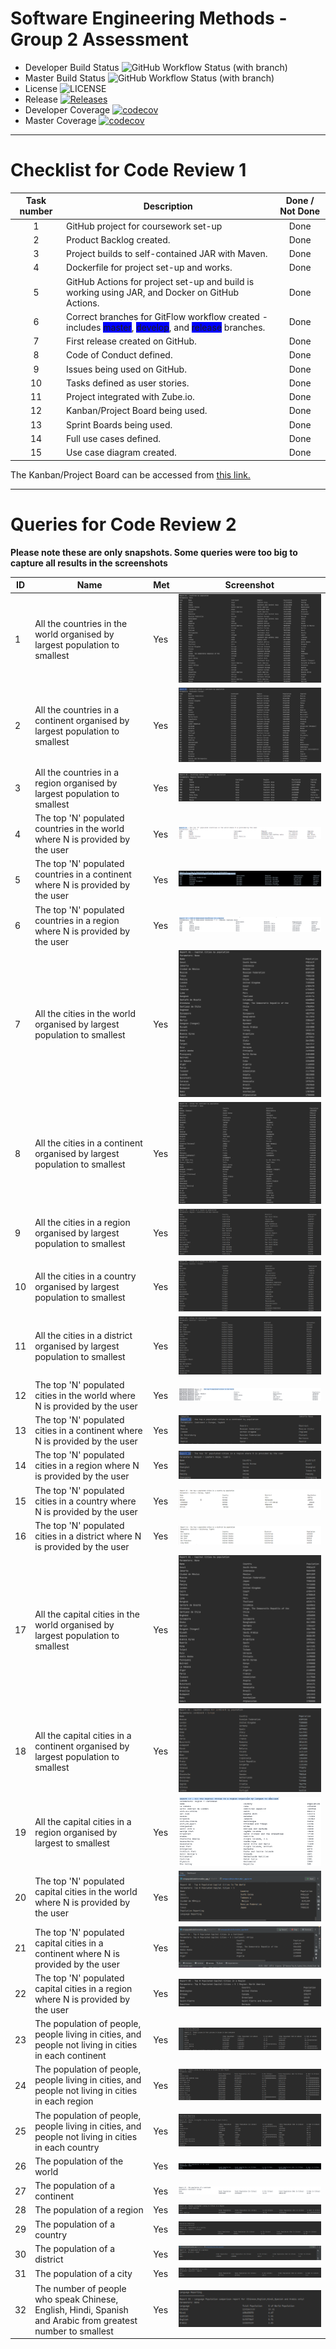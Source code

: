 # Software Engineering Methods - Group 2 Assessment

- Developer Build Status ![GitHub Workflow Status (with branch)](https://img.shields.io/github/actions/workflow/status/MelissaAstbury/SEMPopulationInformation/main.yml?branch=develop)
- Master Build Status ![GitHub Workflow Status (with branch)](https://img.shields.io/github/actions/workflow/status/MelissaAstbury/SEMPopulationInformation/main.yml?branch=master)
- License ![LICENSE](https://img.shields.io/github/license/MelissaAstbury/SEMPopulationInformation.svg?style=flat-square)
- Release [![Releases](https://img.shields.io/github/v/tag/melissaastbury/sempopulationinformation?label=Release&sort=semver)](https://github.com/MelissaAstbury/SEMPopulationInformation/releases)
- Developer Coverage  [![codecov](https://codecov.io/gh/MelissaAstbury/SEMPopulationInformation/branch/develop/graph/badge.svg?token=098DKJ7AGC)](https://codecov.io/gh/MelissaAstbury/SEMPopulationInformation)
- Master Coverage  [![codecov](https://codecov.io/gh/MelissaAstbury/SEMPopulationInformation/branch/master/graph/badge.svg?token=098DKJ7AGC)](https://codecov.io/gh/MelissaAstbury/SEMPopulationInformation)
-----
# Checklist for Code Review 1

| Task number | Description                                                                                                                                                                                                          | Done / Not Done | 
|:-----------:|----------------------------------------------------------------------------------------------------------------------------------------------------------------------------------------------------------------------|:---------------:|
|      1      | GitHub project for coursework set-up                                                                                                                                                                                 |      Done       |
|      2      | Product Backlog created.                                                                                                                                                                                             |      Done       |
|      3      | Project builds to self-contained JAR with Maven.                                                                                                                                                                     |      Done       | 
|      4      | Dockerfile for project set-up and works.                                                                                                                                                                             |      Done       | 
|      5      | GitHub Actions for project set-up and build is working using JAR, and Docker on GitHub Actions.                                                                                                                      |      Done       |
|      6      | Correct branches for GitFlow workflow created - includes <span style= 'background:blue'> master</span>, <span style= 'background:blue'> develop</span>, and <span style= 'background:blue'> release</span> branches. |      Done       |
|      7      | First release created on GitHub.                                                                                                                                                                                     |      Done       | 
|      8      | Code of Conduct defined.                                                                                                                                                                                             |      Done       | 
|      9      | Issues being used on GitHub.                                                                                                                                                                                         |      Done       |
|     10      | Tasks defined as user stories.                                                                                                                                                                                       |      Done       |
|     11      | Project integrated with Zube.io.                                                                                                                                                                                     |      Done       | 
|     12      | Kanban/Project Board being used.                                                                                                                                                                                     |      Done       | 
|     13      | Sprint Boards being used.                                                                                                                                                                                            |      Done       |
|     14      | Full use cases defined.                                                                                                                                                                                              |      Done       |
|     15      | Use case diagram created.                                                                                                                                                                                            |      Done       | 

The Kanban/Project Board can be accessed from [this link.](https://zube.io/napier-253/project-board/w/workspace-1/kanban)

---
# Queries for Code Review 2
**Please note these are only snapshots. Some queries were too big to capture all results in the screenshots**

| ID  | Name                                                                                                        | Met | Screenshot                                                       |
|-----|-------------------------------------------------------------------------------------------------------------|-----|------------------------------------------------------------------|
| 1   | All the countries in the world organised by largest population to smallest                                  | Yes | ![img.png](getCountriesByPopulation.png)                         |
| 2   | All the countries in a continent organised by largest population to smallest                                | Yes | ![img.png](getCountriesInAContinent.png)                         |
| 3   | All the countries in a region organised by largest population to smallest                                   | Yes | ![img.png](getCountriesForRegion.png)                            |
| 4   | The top 'N' populated countries in the world where N is provided by the user                                | Yes | ![img.png](getTopNCountriesByPopulation.png)                     |
| 5   | The top 'N' populated countries in a continent where N is provided by the user                              | Yes | ![img.png](getTopNCountriesInAContinent.png)                     |
| 6   | The top 'N' populated countries in a region where N is provided by the user                                 | Yes | ![img.png](getTopNCountriesInARegion.png)                        |
| 7   | All the cities in the world organised by largest population to smallest                                     | Yes | ![img.png](getCitiesByPopulation.png)                            |
| 8   | All the cities in a continent organised by largest population to smallest                                   | Yes | ![img.png](getCitiesForContinentByPopulation.png)                |
| 9   | All the cities in a region organised by largest population to smallest                                      | Yes | ![img.png](getCitiesForRegionByPopulation.PNG)                   |
| 10  | All the cities in a country organised by largest population to smallest                                     | Yes | ![img.png](getCitiesForCountryByPopulation.PNG)                  |
| 11  | All the cities in a district organised by largest population to smallest                                    | Yes | ![img.png](getCitiesForDistrictByPopulation.png)                 |
| 12  | The top 'N' populated cities in the world where N is provided by the user                                   | Yes | ![img.png](getTopNCitiesInTheWorld.png)                          |
| 13  | The top 'N' populated cities in a continent where N is provided by the user                                 | Yes | ![img.png](getTopNCitiesForContinentByPopulation.png)            |
| 14  | The top 'N' populated cities in a region where N is provided by the user                                    | Yes | ![img.png](getTopNCitiesForRegionByPopulationReport14.png)       |
| 15  | The top 'N' populated cities in a country where N is provided by the user                                   | Yes | ![img.png](getTopNCitiesforCountrybyPopulation.png)              |
| 16  | The top 'N' populated cities in a district where N is provided by the user                                  | Yes | ![img.png](getTopNCitiesforDistrictbyPopulation.png)             |
| 17  | All the capital cities in the world organised by largest population to smallest                             | Yes | ![img.png](getCapitalCitiesByPopulation.png)                     |
| 18  | All the capital cities in a continent organised by largest population to smallest                           | Yes | ![img.png](getCapitalCitiesForContinentByPopl.PNG)               |
| 19  | All the capital cities in a region organised by largest to smallest                                         | Yes | ![img.png](getCapitalCitiesForRegionByPopulation.png)            |
| 20  | The top 'N' populated capital cities in the world where N is provided by the user                           | Yes | ![img.png](getTopNCapitalCitiesInTheWorld.png)                   |
| 21  | The top 'N' populated capital cities in a continent where N is provided by the user                         | Yes | ![img.png](getTopNCapitalCitiesinaContinent.png)                 |
| 22  | The top 'N' populated capital cities in a region where N is provided by the user                            | Yes | ![img.png](getTopNCapitalCitiesInARegion.png)                    |
| 23  | The population of people, people living in cities, and people not living in cities in each continent        | Yes | ![img.png](getPeopleLinvingAndNotLivingInCitiesPerContinent.png) |
| 24  | The population of people, people living in cities, and people not living in cities in each region           | Yes | ![img.png](getPeopleLinvingAndNotLivingInCitiesPerRegion.png)    |
| 25  | The population of people, people living in cities, and people not living in cities in each country          | Yes | ![img.png](getPeopleLivingNotLivingInCItiesPerCountry.png)       |
| 26  | The population of the world                                                                                 | Yes | ![img.png](getPopulationOfTheWorld.png)                          |
| 27  | The population of a continent                                                                               | Yes | ![img.png](getPopulationForContinent.png)                        |
| 28  | The population of a region                                                                                  | Yes | ![img.png](getPeopleLivingNotLivingInCitiesInARegion.png)        |
| 29  | The population of a country                                                                                 | Yes | ![img.png](getPopulationForCountry.PNG)                          |
| 30  | The population of a district                                                                                | Yes | ![img.png](getPopupationOfADistrict.png)                         |
| 31  | The population of a city                                                                                    | Yes | ![img.png](getPopulationOfACity.png)                             |
| 32  | The number of people who speak Chinese, English, Hindi, Spanish and Arabic from greatest number to smallest | Yes | ![img.png](getLanguageByPopulation.PNG)                          |
